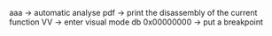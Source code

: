 aaa                      -> automatic analyse
pdf                      -> print the disassembly of the current function
VV                       -> enter visual mode
db 0x00000000            -> put a breakpoint